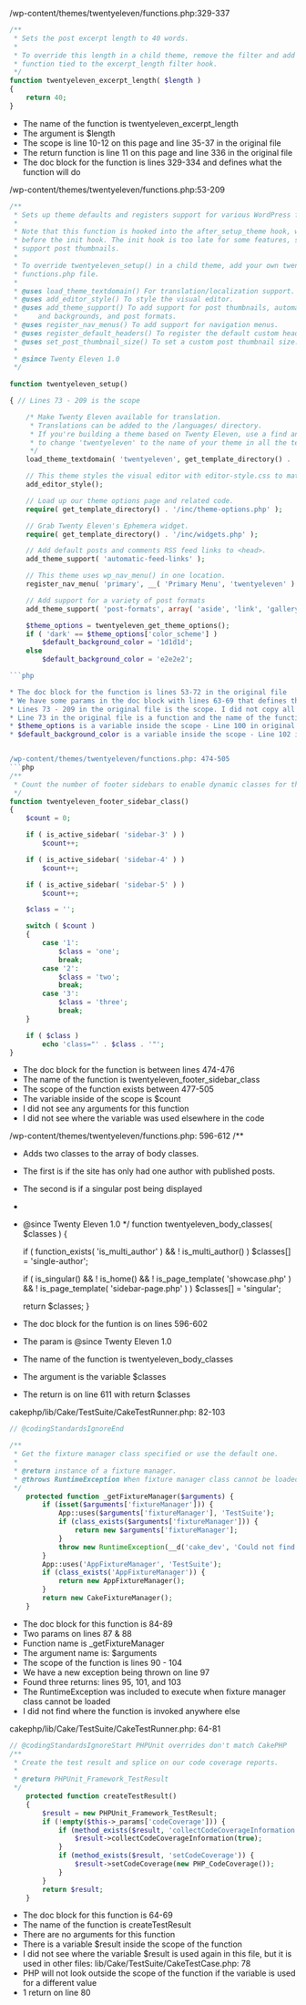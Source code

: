 /wp-content/themes/twentyeleven/functions.php:329-337
```php
/**
 * Sets the post excerpt length to 40 words.
 *
 * To override this length in a child theme, remove the filter and add your own
 * function tied to the excerpt_length filter hook.
 */
function twentyeleven_excerpt_length( $length ) 
{
    return 40;
}
```
* The name of the function is twentyeleven_excerpt_length
* The argument is $length
* The scope is line 10-12 on this page and line 35-37 in the original file
* The return function is line 11 on this page and line 336 in the original file
* The doc block for the function is lines 329-334 and defines what the function will do

/wp-content/themes/twentyeleven/functions.php:53-209
```php
/**
 * Sets up theme defaults and registers support for various WordPress features.
 *
 * Note that this function is hooked into the after_setup_theme hook, which runs
 * before the init hook. The init hook is too late for some features, such as indicating
 * support post thumbnails.
 *
 * To override twentyeleven_setup() in a child theme, add your own twentyeleven_setup to your child theme's
 * functions.php file.
 *
 * @uses load_theme_textdomain() For translation/localization support.
 * @uses add_editor_style() To style the visual editor.
 * @uses add_theme_support() To add support for post thumbnails, automatic feed links, custom headers
 *     and backgrounds, and post formats.
 * @uses register_nav_menus() To add support for navigation menus.
 * @uses register_default_headers() To register the default custom header images provided with the theme.
 * @uses set_post_thumbnail_size() To set a custom post thumbnail size.
 *
 * @since Twenty Eleven 1.0
 */
 
function twentyeleven_setup() 

{ // Lines 73 - 209 is the scope

	/* Make Twenty Eleven available for translation.
	 * Translations can be added to the /languages/ directory.
	 * If you're building a theme based on Twenty Eleven, use a find and replace
	 * to change 'twentyeleven' to the name of your theme in all the template files.
	 */
	load_theme_textdomain( 'twentyeleven', get_template_directory() . '/languages' );

	// This theme styles the visual editor with editor-style.css to match the theme style.
	add_editor_style();

	// Load up our theme options page and related code.
	require( get_template_directory() . '/inc/theme-options.php' );

	// Grab Twenty Eleven's Ephemera widget.
	require( get_template_directory() . '/inc/widgets.php' );

	// Add default posts and comments RSS feed links to <head>.
	add_theme_support( 'automatic-feed-links' );

	// This theme uses wp_nav_menu() in one location.
	register_nav_menu( 'primary', __( 'Primary Menu', 'twentyeleven' ) );

	// Add support for a variety of post formats
	add_theme_support( 'post-formats', array( 'aside', 'link', 'gallery', 'status', 'quote', 'image' ) );

	$theme_options = twentyeleven_get_theme_options();
	if ( 'dark' == $theme_options['color_scheme'] )
		$default_background_color = '1d1d1d';
	else
		$default_background_color = 'e2e2e2';

```php

* The doc block for the function is lines 53-72 in the original file
* We have some params in the doc block with lines 63-69 that defines the functions
* Lines 73 - 209 in the original file is the scope. I did not copy all of the lines
* Line 73 in the original file is a function and the name of the function is twentyeleven_setup
* $theme_options is a variable inside the scope - Line 100 in original file
* $default_background_color is a variable inside the scope - Line 102 in the original file


/wp-content/themes/twentyeleven/functions.php: 474-505
```php
/**
 * Count the number of footer sidebars to enable dynamic classes for the footer
 */
function twentyeleven_footer_sidebar_class() 
{
    $count = 0;

	if ( is_active_sidebar( 'sidebar-3' ) )
		$count++;

	if ( is_active_sidebar( 'sidebar-4' ) )
		$count++;

	if ( is_active_sidebar( 'sidebar-5' ) )
		$count++;

	$class = '';

	switch ( $count ) 
    {
		case '1':
			$class = 'one';
			break;
		case '2':
			$class = 'two';
			break;
		case '3':
			$class = 'three';
			break;
	}

	if ( $class )
		echo 'class="' . $class . '"';
}
```
* The doc block for the function is between lines 474-476
* The name of the function is twentyeleven_footer_sidebar_class
* The scope of the function exists between 477-505
* The variable inside of the scope is $count
* I did not see any arguments for this function
* I did not see where the variable was used elsewhere in the code

/wp-content/themes/twentyeleven/functions.php: 596-612
/**
 * Adds two classes to the array of body classes.
 * The first is if the site has only had one author with published posts.
 * The second is if a singular post being displayed
 *
 * @since Twenty Eleven 1.0
 */
function twentyeleven_body_classes( $classes ) 
{

    if ( function_exists( 'is_multi_author' ) && ! is_multi_author() )
		$classes[] = 'single-author';

	if ( is_singular() && ! is_home() && ! is_page_template( 'showcase.php' ) && ! is_page_template( 'sidebar-page.php' ) )
		$classes[] = 'singular';

	return $classes;
}
* The doc block for the funtion is on lines 596-602
* The param is @since Twenty Eleven 1.0
* The name of the function is twentyeleven_body_classes
* The argument is the variable $classes
* The return is on line 611 with return $classes

cakephp/lib/Cake/TestSuite/CakeTestRunner.php: 82-103
```php
// @codingStandardsIgnoreEnd

/**
 * Get the fixture manager class specified or use the default one.
 *
 * @return instance of a fixture manager.
 * @throws RuntimeException When fixture manager class cannot be loaded.
 */
    protected function _getFixtureManager($arguments) {
		if (isset($arguments['fixtureManager'])) {
			App::uses($arguments['fixtureManager'], 'TestSuite');
			if (class_exists($arguments['fixtureManager'])) {
				return new $arguments['fixtureManager'];
			}
			throw new RuntimeException(__d('cake_dev', 'Could not find fixture manager %s.', $arguments['fixtureManager']));
		}
		App::uses('AppFixtureManager', 'TestSuite');
		if (class_exists('AppFixtureManager')) {
			return new AppFixtureManager();
		}
		return new CakeFixtureManager();
	}
```
* The doc block for this function is 84-89
* Two params on lines 87 & 88
* Function name is _getFixtureManager
* The argument name is: $arguments
* The scope of the function is lines 90 - 104
* We have a new exception being thrown on line 97
* Found three returns: lines 95, 101, and 103
* The RuntimeException was included to execute when fixture manager class cannot be loaded
* I did not find where the function is invoked anywhere else

cakephp/lib/Cake/TestSuite/CakeTestRunner.php: 64-81
```php
// @codingStandardsIgnoreStart PHPUnit overrides don't match CakePHP
/**
 * Create the test result and splice on our code coverage reports.
 *
 * @return PHPUnit_Framework_TestResult
 */
    protected function createTestResult() 
    {
		$result = new PHPUnit_Framework_TestResult;
		if (!empty($this->_params['codeCoverage'])) {
			if (method_exists($result, 'collectCodeCoverageInformation')) {
				$result->collectCodeCoverageInformation(true);
			}
			if (method_exists($result, 'setCodeCoverage')) {
				$result->setCodeCoverage(new PHP_CodeCoverage());
			}
		}
		return $result;
	}
```
* The doc block for this function is 64-69
* The name of the function is createTestResult
* There are no arguments for this function 
* There is a variable $result inside the scope of the function
* I did not see where the variable $result is used again in this file, but it is used in other files:  lib/Cake/TestSuite/CakeTestCase.php: 78
* PHP will not look outside the scope of the function if the variable is used for a different value
* 1 return on line 80